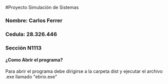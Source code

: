 #Proyecto Simulación de Sistemas
### Nombre: Carlos Ferrer
### Cedula: 28.326.446
### Sección N1113


#### ¿Como Abrir el programa?

Para abrir el programa debe dirigirse a la carpeta dist y ejecutar el archivo .exe llamado "ebrio.exe"


